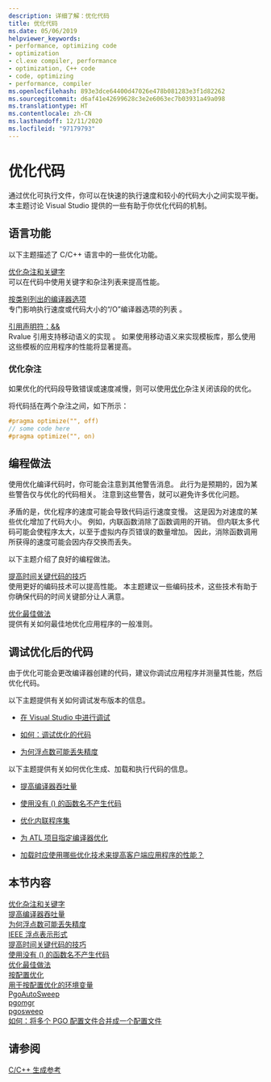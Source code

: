 ```yaml
---
description: 详细了解：优化代码
title: 优化代码
ms.date: 05/06/2019
helpviewer_keywords:
- performance, optimizing code
- optimization
- cl.exe compiler, performance
- optimization, C++ code
- code, optimizing
- performance, compiler
ms.openlocfilehash: 893e3dce64400d47026e478b081283e3f1d82262
ms.sourcegitcommit: d6af41e42699628c3e2e6063ec7b03931a49a098
ms.translationtype: HT
ms.contentlocale: zh-CN
ms.lasthandoff: 12/11/2020
ms.locfileid: "97179793"
---
```

# <a name="optimizing-your-code"></a>优化代码

通过优化可执行文件，你可以在快速的执行速度和较小的代码大小之间实现平衡。 本主题讨论 Visual Studio 提供的一些有助于你优化代码的机制。

## <a name="language-features"></a>语言功能

以下主题描述了 C/C++ 语言中的一些优化功能。

[优化杂注和关键字](optimization-pragmas-and-keywords.md) \
可以在代码中使用关键字和杂注列表来提高性能。

[按类别列出的编译器选项](reference/compiler-options-listed-by-category.md) \
专门影响执行速度或代码大小的“/O”编译器选项的列表  。

[ 引用声明符：&&](../cpp/rvalue-reference-declarator-amp-amp.md) \
Rvalue 引用支持移动语义的实现  。 如果使用移动语义来实现模板库，那么使用这些模板的应用程序的性能将显著提高。

### <a name="the-optimize-pragma"></a>优化杂注

如果优化的代码段导致错误或速度减慢，则可以使用[优化](../preprocessor/optimize.md)杂注关闭该段的优化。

将代码括在两个杂注之间，如下所示：

```cpp
#pragma optimize("", off)
// some code here
#pragma optimize("", on)
```

## <a name="programming-practices"></a>编程做法

使用优化编译代码时，你可能会注意到其他警告消息。 此行为是预期的，因为某些警告仅与优化的代码相关。 注意到这些警告，就可以避免许多优化问题。

矛盾的是，优化程序的速度可能会导致代码运行速度变慢。 这是因为对速度的某些优化增加了代码大小。 例如，内联函数消除了函数调用的开销。 但内联太多代码可能会使程序太大，以至于虚拟内存页错误的数量增加。 因此，消除函数调用所获得的速度可能会因内存交换而丢失。

以下主题介绍了良好的编程做法。

[提高时间关键代码的技巧](tips-for-improving-time-critical-code.md) \
使用更好的编码技术可以提高性能。 本主题建议一些编码技术，这些技术有助于你确保代码的时间关键部分让人满意。

[优化最佳做法](optimization-best-practices.md) \
提供有关如何最佳地优化应用程序的一般准则。

## <a name="debugging-optimized-code"></a>调试优化后的代码

由于优化可能会更改编译器创建的代码，建议你调试应用程序并测量其性能，然后优化代码。

以下主题提供有关如何调试发布版本的信息。

- [在 Visual Studio 中进行调试](/visualstudio/debugger/debugging-in-visual-studio)

- [如何：调试优化的代码](/visualstudio/debugger/how-to-debug-optimized-code)

- [为何浮点数可能丢失精度](why-floating-point-numbers-may-lose-precision.md)

以下主题提供有关如何优化生成、加载和执行代码的信息。

- [提高编译器吞吐量](improving-compiler-throughput.md)

- [使用没有 () 的函数名不产生代码](using-function-name-without-parens-produces-no-code.md)

- [优化内联程序集](../assembler/inline/optimizing-inline-assembly.md)

- [为 ATL 项目指定编译器优化](../atl/reference/specifying-compiler-optimization-for-an-atl-project.md)

- [加载时应使用哪些优化技术来提高客户端应用程序的性能？](../build/dll-frequently-asked-questions.md#mfc_optimization)

## <a name="in-this-section"></a>本节内容

[优化杂注和关键字](optimization-pragmas-and-keywords.md) \
[提高编译器吞吐量](improving-compiler-throughput.md) \
[为何浮点数可能丢失精度](why-floating-point-numbers-may-lose-precision.md) \
[IEEE 浮点表示形式](ieee-floating-point-representation.md) \
[提高时间关键代码的技巧](tips-for-improving-time-critical-code.md) \
[使用没有 () 的函数名不产生代码](using-function-name-without-parens-produces-no-code.md) \
[优化最佳做法](optimization-best-practices.md) \
[按配置优化](profile-guided-optimizations.md) \
[用于按配置优化的环境变量](environment-variables-for-profile-guided-optimizations.md) \
[PgoAutoSweep](pgoautosweep.md) \
[pgomgr](pgomgr.md) \
[pgosweep](pgosweep.md) \
[如何：将多个 PGO 配置文件合并成一个配置文件](how-to-merge-multiple-pgo-profiles-into-a-single-profile.md)

## <a name="see-also"></a>请参阅

[C/C++ 生成参考](reference/c-cpp-building-reference.md)
